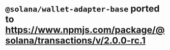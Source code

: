 # `@solana/wallet-adapter-base` ported to https://www.npmjs.com/package/@solana/transactions/v/2.0.0-rc.1